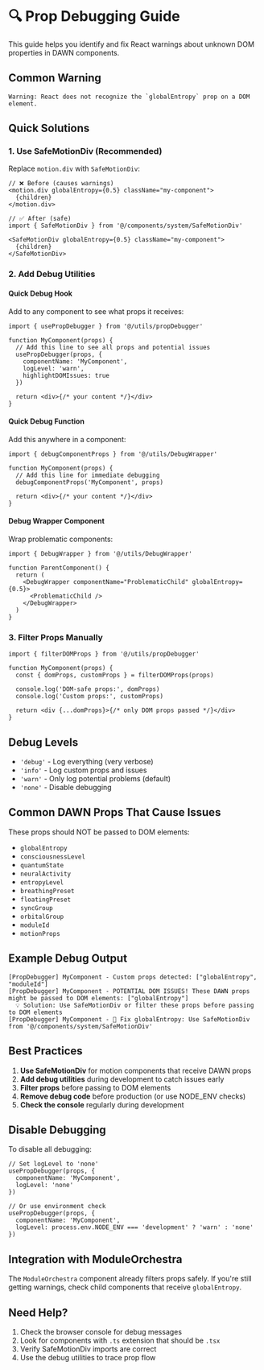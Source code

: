 # 🔍 Prop Debugging Guide

This guide helps you identify and fix React warnings about unknown DOM properties in DAWN components.

## Common Warning

```
Warning: React does not recognize the `globalEntropy` prop on a DOM element.
```

## Quick Solutions

### 1. Use SafeMotionDiv (Recommended)

Replace `motion.div` with `SafeMotionDiv`:

```tsx
// ❌ Before (causes warnings)
<motion.div globalEntropy={0.5} className="my-component">
  {children}
</motion.div>

// ✅ After (safe)
import { SafeMotionDiv } from '@/components/system/SafeMotionDiv'

<SafeMotionDiv globalEntropy={0.5} className="my-component">
  {children}
</SafeMotionDiv>
```

### 2. Add Debug Utilities

#### Quick Debug Hook

Add to any component to see what props it receives:

```tsx
import { usePropDebugger } from '@/utils/propDebugger'

function MyComponent(props) {
  // Add this line to see all props and potential issues
  usePropDebugger(props, {
    componentName: 'MyComponent',
    logLevel: 'warn',
    highlightDOMIssues: true
  })
  
  return <div>{/* your content */}</div>
}
```

#### Quick Debug Function

Add this anywhere in a component:

```tsx
import { debugComponentProps } from '@/utils/DebugWrapper'

function MyComponent(props) {
  // Add this line for immediate debugging
  debugComponentProps('MyComponent', props)
  
  return <div>{/* your content */}</div>
}
```

#### Debug Wrapper Component

Wrap problematic components:

```tsx
import { DebugWrapper } from '@/utils/DebugWrapper'

function ParentComponent() {
  return (
    <DebugWrapper componentName="ProblematicChild" globalEntropy={0.5}>
      <ProblematicChild />
    </DebugWrapper>
  )
}
```

### 3. Filter Props Manually

```tsx
import { filterDOMProps } from '@/utils/propDebugger'

function MyComponent(props) {
  const { domProps, customProps } = filterDOMProps(props)
  
  console.log('DOM-safe props:', domProps)
  console.log('Custom props:', customProps)
  
  return <div {...domProps}>{/* only DOM props passed */}</div>
}
```

## Debug Levels

- `'debug'` - Log everything (very verbose)
- `'info'` - Log custom props and issues
- `'warn'` - Only log potential problems (default)
- `'none'` - Disable debugging

## Common DAWN Props That Cause Issues

These props should NOT be passed to DOM elements:

- `globalEntropy`
- `consciousnessLevel` 
- `quantumState`
- `neuralActivity`
- `entropyLevel`
- `breathingPreset`
- `floatingPreset`
- `syncGroup`
- `orbitalGroup`
- `moduleId`
- `motionProps`

## Example Debug Output

```
[PropDebugger] MyComponent - Custom props detected: ["globalEntropy", "moduleId"]
[PropDebugger] MyComponent - POTENTIAL DOM ISSUES! These DAWN props might be passed to DOM elements: ["globalEntropy"]
  💡 Solution: Use SafeMotionDiv or filter these props before passing to DOM elements
[PropDebugger] MyComponent - 🔧 Fix globalEntropy: Use SafeMotionDiv from '@/components/system/SafeMotionDiv'
```

## Best Practices

1. **Use SafeMotionDiv** for motion components that receive DAWN props
2. **Add debug utilities** during development to catch issues early
3. **Filter props** before passing to DOM elements
4. **Remove debug code** before production (or use NODE_ENV checks)
5. **Check the console** regularly during development

## Disable Debugging

To disable all debugging:

```tsx
// Set logLevel to 'none'
usePropDebugger(props, {
  componentName: 'MyComponent',
  logLevel: 'none'
})

// Or use environment check
usePropDebugger(props, {
  componentName: 'MyComponent',
  logLevel: process.env.NODE_ENV === 'development' ? 'warn' : 'none'
})
```

## Integration with ModuleOrchestra

The `ModuleOrchestra` component already filters props safely. If you're still getting warnings, check child components that receive `globalEntropy`.

## Need Help?

1. Check the browser console for debug messages
2. Look for components with `.ts` extension that should be `.tsx`
3. Verify SafeMotionDiv imports are correct
4. Use the debug utilities to trace prop flow 